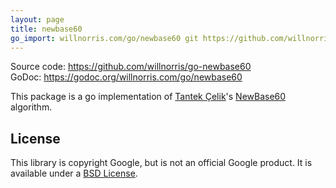 ```yaml
---
layout: page
title: newbase60
go_import: willnorris.com/go/newbase60 git https://github.com/willnorris/go-newbase60
---
```

Source code: <https://github.com/willnorris/go-newbase60><br>
GoDoc: <https://godoc.org/willnorris.com/go/newbase60>

This package is a go implementation of [Tantek Çelik][tantek]'s [NewBase60][]
algorithm.

[tantek]: http://tantek.com/
[NewBase60]: http://tantek.com/w/NewBase60

## License ##

This library is copyright Google, but is not an official Google product.  It is
available under a [BSD License][].

[BSD License]: https://github.com/willnorris/go-newbase60/blob/master/LICENSE
